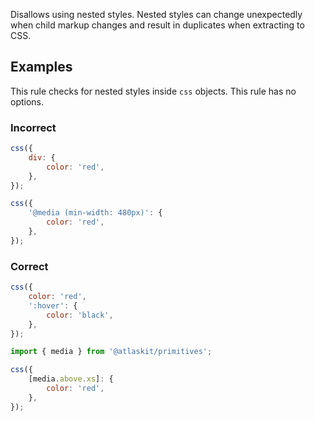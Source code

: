 Disallows using nested styles. Nested styles can change unexpectedly when child markup changes and
result in duplicates when extracting to CSS.

## Examples

This rule checks for nested styles inside `css` objects. This rule has no options.

### Incorrect

```js
css({
	div: {
		color: 'red',
	},
});
```

```js
css({
	'@media (min-width: 480px)': {
		color: 'red',
	},
});
```

### Correct

```js
css({
	color: 'red',
	':hover': {
		color: 'black',
	},
});
```

```js
import { media } from '@atlaskit/primitives';

css({
	[media.above.xs]: {
		color: 'red',
	},
});
```
